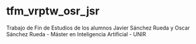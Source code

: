 # tfm_vrptw_osr_jsr
Trabajo de Fin de Estudios de los alumnos Javier Sánchez Rueda y Oscar Sánchez Rueda - Máster en Inteligencia Artificial - UNIR
